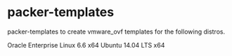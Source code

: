 packer-templates
================

packer-templates to create vmware_ovf templates for the following distros.

Oracle Enterprise Linux 6.6 x64
Ubuntu 14.04 LTS x64
